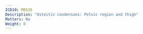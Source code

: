 ```yaml
---
ICD10: M8535
Description: "Osteitis condensans: Pelvic region and thigh"
Matters: No
Weight: 0
---
```

